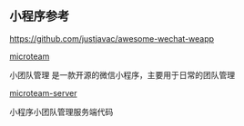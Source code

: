 ## 小程序参考

https://github.com/justjavac/awesome-wechat-weapp



[microteam](https://github.com/kongshanxuelin/microteam)

小团队管理 是一款开源的微信小程序，主要用于日常的团队管理

[microteam-server](https://github.com/kongshanxuelin/microteam-server)

小程序小团队管理服务端代码